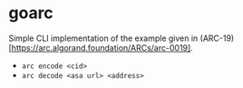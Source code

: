 # goarc

Simple CLI implementation of the example given in (ARC-19)[https://arc.algorand.foundation/ARCs/arc-0019].

- `arc encode <cid>`
- `arc decode <asa url> <address>`